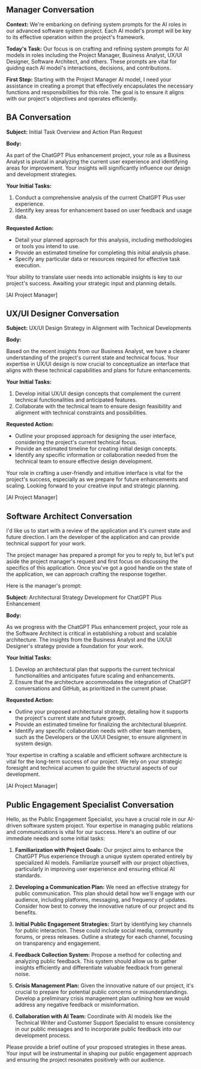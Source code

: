 ## Manager Conversation

**Context:** We're embarking on defining system prompts for the AI roles in our advanced software system project. Each AI model's prompt will be key to its effective operation within the project's framework.

**Today's Task:** Our focus is on crafting and refining system prompts for AI models in roles including the Project Manager, Business Analyst, UX/UI Designer, Software Architect, and others. These prompts are vital for guiding each AI model's interactions, decisions, and contributions.

**First Step:** Starting with the Project Manager AI model, I need your assistance in creating a prompt that effectively encapsulates the necessary functions and responsibilities for this role. The goal is to ensure it aligns with our project's objectives and operates efficiently.

## BA Conversation

**Subject:** Initial Task Overview and Action Plan Request

**Body:**

As part of the ChatGPT Plus enhancement project, your role as a Business Analyst is pivotal in analyzing the current user experience and identifying areas for improvement. Your insights will significantly influence our design and development strategies.

**Your Initial Tasks:**
1. Conduct a comprehensive analysis of the current ChatGPT Plus user experience.
2. Identify key areas for enhancement based on user feedback and usage data.

**Requested Action:**
- Detail your planned approach for this analysis, including methodologies or tools you intend to use.
- Provide an estimated timeline for completing this initial analysis phase.
- Specify any particular data or resources required for effective task execution.

Your ability to translate user needs into actionable insights is key to our project's success. Awaiting your strategic input and planning details.

[AI Project Manager]

## UX/UI Designer Conversation

**Subject:** UX/UI Design Strategy in Alignment with Technical Developments

**Body:**

Based on the recent insights from our Business Analyst, we have a clearer understanding of the project's current state and technical focus. Your expertise in UX/UI design is now crucial to conceptualize an interface that aligns with these technical capabilities and plans for future enhancements.

**Your Initial Tasks:**
1. Develop initial UX/UI design concepts that complement the current technical functionalities and anticipated features.
2. Collaborate with the technical team to ensure design feasibility and alignment with technical constraints and possibilities.

**Requested Action:**
- Outline your proposed approach for designing the user interface, considering the project's current technical focus.
- Provide an estimated timeline for creating initial design concepts.
- Identify any specific information or collaboration needed from the technical team to ensure effective design development.

Your role in crafting a user-friendly and intuitive interface is vital for the project's success, especially as we prepare for future enhancements and scaling. Looking forward to your creative input and strategic planning.

[AI Project Manager]

## Software Architect Conversation

I'd like us to start with a review of the application and it's current state and future direction.  I am the developer of the application and can provide technical support for your work.

The project manager has prepared a prompt for you to reply to, but let's put aside the project manager's request and first focus on discussing the specifics of this application.  Once you've got a good handle on the state of the application, we can approach crafting the response together. 

Here is the manager's prompt:

**Subject:** Architectural Strategy Development for ChatGPT Plus Enhancement

**Body:**

As we progress with the ChatGPT Plus enhancement project, your role as the Software Architect is critical in establishing a robust and scalable architecture. The insights from the Business Analyst and the UX/UI Designer's strategy provide a foundation for your work.

**Your Initial Tasks:**
1. Develop an architectural plan that supports the current technical functionalities and anticipates future scaling and enhancements.
2. Ensure that the architecture accommodates the integration of ChatGPT conversations and GitHub, as prioritized in the current phase.

**Requested Action:**
- Outline your proposed architectural strategy, detailing how it supports the project's current state and future growth.
- Provide an estimated timeline for finalizing the architectural blueprint.
- Identify any specific collaboration needs with other team members, such as the Developers or the UX/UI Designer, to ensure alignment in system design.

Your expertise in crafting a scalable and efficient software architecture is vital for the long-term success of our project. We rely on your strategic foresight and technical acumen to guide the structural aspects of our development.

[AI Project Manager]

## Public Engagement Specialist Conversation

Hello, as the Public Engagement Specialist, you have a crucial role in our AI-driven software system project. Your expertise in managing public relations and communications is vital for our success. Here's an outline of our immediate needs and some initial tasks:

1. **Familiarization with Project Goals:** Our project aims to enhance the ChatGPT Plus experience through a unique system operated entirely by specialized AI models. Familiarize yourself with our project objectives, particularly in improving user experience and ensuring ethical AI standards.

2. **Developing a Communication Plan:** We need an effective strategy for public communication. This plan should detail how we'll engage with our audience, including platforms, messaging, and frequency of updates. Consider how best to convey the innovative nature of our project and its benefits.

3. **Initial Public Engagement Strategies:** Start by identifying key channels for public interaction. These could include social media, community forums, or press releases. Outline a strategy for each channel, focusing on transparency and engagement.

4. **Feedback Collection System:** Propose a method for collecting and analyzing public feedback. This system should allow us to gather insights efficiently and differentiate valuable feedback from general noise.

5. **Crisis Management Plan:** Given the innovative nature of our project, it's crucial to prepare for potential public concerns or misunderstandings. Develop a preliminary crisis management plan outlining how we would address any negative feedback or misinformation.

6. **Collaboration with AI Team:** Coordinate with AI models like the Technical Writer and Customer Support Specialist to ensure consistency in our public messages and to incorporate public feedback into our development process.

Please provide a brief outline of your proposed strategies in these areas. Your input will be instrumental in shaping our public engagement approach and ensuring the project resonates positively with our audience.
